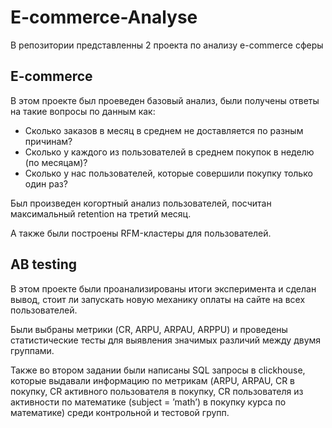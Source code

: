 # E-commerce-Analyse

В репозитории представленны 2 проекта по анализу e-commerce сферы

## E-commerce

В этом проекте был проеведен базовый анализ, были получены ответы на такие вопросы по данным как: 
- Сколько заказов в месяц в среднем не доставляется по разным причинам?
- Сколько у каждого из пользователей в среднем покупок в неделю (по месяцам)?
- Сколько у нас пользователей, которые совершили покупку только один раз?

Был произведен когортный анализ пользователей, посчитан максимальный retention на третий месяц.

А также были построены RFM-кластеры для пользователей.

## AB testing

В этом проекте были проанализированы итоги эксперимента и сделан вывод, стоит ли запускать новую механику оплаты на сайте на всех пользователей.

Были выбраны метрики (CR, ARPU, ARPAU, ARPPU) и проведены статистические тесты для выявления значимых различий между двумя группами.

Также во втором задании были написаны SQL запросы в clickhouse, которые выдавали информацию по метрикам (ARPU, ARPAU, CR в покупку, СR активного пользователя в покупку, CR пользователя из активности по математике (subject = ’math’) в покупку курса по математике) среди контрольной и тестовой групп.
